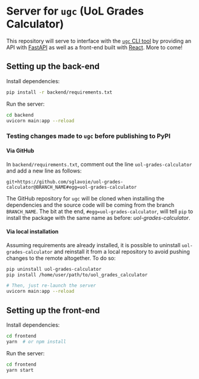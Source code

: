 # Server for `ugc` (UoL Grades Calculator)

This repository will serve to interface with the [`ugc` CLI tool](https://github.com/sglavoie/uol-grades-calculator) by providing an API with [FastAPI](https://fastapi.tiangolo.com/) as well as a front-end built with [React](https://reactjs.org/). More to come!

## Setting up the back-end

Install dependencies:

```bash
pip install -r backend/requirements.txt
```

Run the server:

```bash
cd backend
uvicorn main:app --reload
```

### Testing changes made to `ugc` before publishing to PyPI

#### Via GitHub

In `backend/requirements.txt`, comment out the line `uol-grades-calculator` and add a new line as follows:

```text
git+https://github.com/sglavoie/uol-grades-calculator@BRANCH_NAME#egg=uol-grades-calculator
```

The GitHub repository for `ugc` will be cloned when installing the dependencies and the source code will be coming from the branch `BRANCH_NAME`. The bit at the end, `#egg=uol-grades-calculator`, will tell `pip` to install the package with the same name as before: _uol-grades-calculator_.

#### Via local installation

Assuming requirements are already installed, it is possible to uninstall `uol-grades-calculator` and reinstall it from a local repository to avoid pushing changes to the remote altogether. To do so:

```bash
pip uninstall uol-grades-calculator
pip install /home/user/path/to/uol_grades_calculator

# Then, just re-launch the server
uvicorn main:app --reload
```

## Setting up the front-end

Install dependencies:

```bash
cd frontend
yarn  # or npm install
```

Run the server:

```bash
cd frontend
yarn start
```
